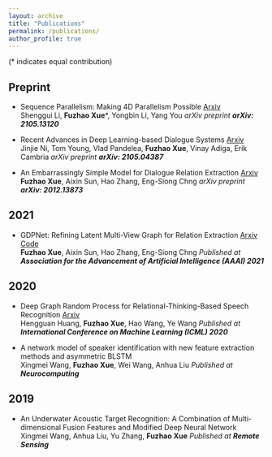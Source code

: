 ```yaml
---
layout: archive
title: "Publications"
permalink: /publications/
author_profile: true
---
```


(* indicates equal contribution)

## Preprint
* Sequence Parallelism: Making 4D Parallelism Possible [Arxiv](https://arxiv.org/abs/2105.13120)  \
  Shenggui Li, **Fuzhao Xue***, Yongbin Li, Yang You
  *arXiv preprint **arXiv: 2105.13120***

* Recent Advances in Deep Learning-based Dialogue Systems [Arxiv](https://arxiv.org/abs/2105.04387)  \
  Jinjie Ni, Tom Young, Vlad Pandelea, **Fuzhao Xue**, Vinay Adiga, Erik Cambria
  *arXiv preprint **arXiv: 2105.04387***

* An Embarrassingly Simple Model for Dialogue Relation Extraction [Arxiv](http://arxiv.org/abs/2012.13873)  \
  **Fuzhao Xue**, Aixin Sun, Hao Zhang, Eng-Siong Chng
  *arXiv preprint **arXiv: 2012.13873***

## 2021
* GDPNet: Refining Latent Multi-View Graph for Relation Extraction [Arxiv](https://arxiv.org/abs/2012.06780) [Code](https://github.com/XueFuzhao/GDPNet)  \
  **Fuzhao Xue**, Aixin Sun, Hao Zhang, Eng-Siong Chng
  *Published at **Association for the Advancement of Artificial Intelligence (AAAI) 2021***
  
## 2020
* Deep Graph Random Process for Relational-Thinking-Based Speech Recognition [Arxiv](https://arxiv.org/abs/2007.02126)   \
  Hengguan Huang, **Fuzhao Xue**, Hao Wang, Ye Wang
  *Published at **International Conference on Machine Learning (ICML) 2020***

* A network model of speaker identification with new feature extraction methods and asymmetric BLSTM  
  Xingmei Wang, **Fuzhao Xue**, Wei Wang, Anhua Liu
  *Published at **Neurocomputing***
  
## 2019
* An Underwater Acoustic Target Recognition: A Combination of Multi-dimensional Fusion Features and Modified Deep Neural Network  
  Xingmei Wang, Anhua Liu, Yu Zhang, **Fuzhao Xue**
  *Published at **Remote Sensing***
